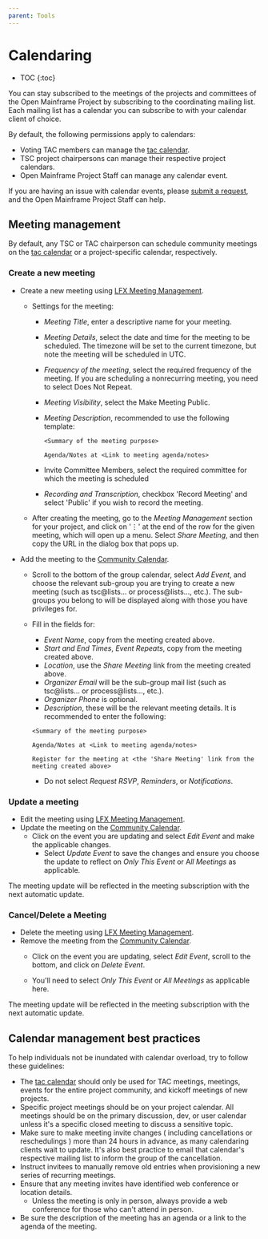 ```yaml
---
parent: Tools
---
```


# Calendaring

* TOC
{:toc}

You can stay subscribed to the meetings of the projects and committees of the Open Mainframe Project by subscribing to the coordinating mailing list. Each mailing list has a calendar you can subscribe to with your calendar client of choice.

By default, the following permissions apply to calendars:

- Voting TAC members can manage the [tac calendar][].
- TSC project chairpersons can manage their respective project calendars.
- Open Mainframe Project Staff can manage any calendar event.

If you are having an issue with calendar events, please [submit a request][], and the Open Mainframe Project Staff can help.

## Meeting management

By default, any TSC or TAC chairperson can schedule community meetings on the [tac calendar][] or a project-specific calendar, respectively. 

### Create a new meeting

- Create a new meeting using [LFX Meeting Management](https://docs.linuxfoundation.org/lfx/project-control-center/it-services-for-a-project/meetings#scheduling-a-meeting). 

  - Settings for the meeting:

    - *Meeting Title*, enter a descriptive name for your meeting.

    - *Meeting Details*, select the date and time for the meeting to be scheduled. The timezone will be set to the current timezone, but note the meeting will be scheduled in UTC.

    - *Frequency of the meeting*, select the required frequency of the meeting. If you are scheduling a nonrecurring meeting, you need to select Does Not Repeat.

    - *Meeting Visibility*, select the Make Meeting Public.

    - *Meeting Description*, recommended to use the following template:

      ```
      <Summary of the meeting purpose>
      
      Agenda/Notes at <Link to meeting agenda/notes>
      ```

    - Invite Committee Members, select the required committee for which the meeting is scheduled

    - *Recording and Transcription*, checkbox 'Record Meeting' and select 'Public' if you wish to record the meeting.

  - After creating the meeting, go to the *Meeting Management* section for your project, and click on '⋮' at the end of the row for the given meeting, which will open up a menu. Select *Share Meeting*, and then copy the URL in the dialog box that pops up.

- Add the meeting to the [Community Calendar][].

  - Scroll to the bottom of the group calendar, select *Add Event*, and choose the relevant sub-group you are trying to create a new meeting (such as tsc@lists... or process@lists..., etc.). The sub-groups you belong to will be displayed along with those you have privileges for. 

  - Fill in the fields for:

    - *Event Name*, copy from the meeting created above.
    - *Start and End Times*, *Event Repeats*, copy from the meeting created above.
    - *Location*, use the *Share Meeting* link from the meeting created above. 
    - *Organizer Email* will be the sub-group mail list (such as tsc@lists... or process@lists..., etc.).
    - *Organizer Phone* is optional.
    - *Description*, these will be the relevant meeting details. It is recommended to enter the following:

    ```
    <Summary of the meeting purpose>
    
    Agenda/Notes at <Link to meeting agenda/notes>
    
    Register for the meeting at <the 'Share Meeting' link from the meeting created above>
    ```

    - Do not select *Request RSVP*, *Reminders*, or *Notifications*.


### Update a meeting

- Edit the meeting using [LFX Meeting Management](https://docs.linuxfoundation.org/lfx/project-control-center/it-services-for-a-project/meetings#flexible-scheduling-of-a-meeting).
- Update the meeting on the [Community Calendar][].
  - Click on the event you are updating and select *Edit Event* and make the applicable changes. 
    - Select *Update Event* to save the changes and ensure you choose the update to reflect on *Only This Event* or A*ll Meetings* as applicable.


The meeting update will be reflected in the meeting subscription with the next automatic update.

### Cancel/Delete a Meeting   

- Delete the meeting using [LFX Meeting Management](https://docs.linuxfoundation.org/lfx/project-control-center/it-services-for-a-project/meetings#delete-meetings).
- Remove the meeting from the [Community Calendar][].
  - Click on the event you are updating, select *Edit Event*, scroll to the bottom, and click on *Delete Event*.

  - You'll need to select *Only This Event* or *All Meetings* as applicable here.


The meeting update will be reflected in the meeting subscription with the next automatic update.

## Calendar management best practices

To help individuals not be inundated with calendar overload, try to follow these guidelines:

- The [tac calendar][] should only be used for TAC meetings, meetings, events for the entire project community, and kickoff meetings of new projects.
- Specific project meetings should be on your project calendar. All meetings should be on the primary discussion, dev, or user calendar unless it's a specific closed meeting to discuss a sensitive topic.
- Make sure to make meeting invite changes ( including cancellations or reschedulings ) more than 24 hours in advance, as many calendaring clients wait to update. It's also best practice to email that calendar's respective mailing list to inform the group of the cancellation.
- Instruct invitees to manually remove old entries when provisioning a new series of recurring meetings.
- Ensure that any meeting invites have identified web conference or location details.
  - Unless the meeting is only in person, always provide a web conference for those who can't attend in person.
- Be sure the description of the meeting has an agenda or a link to the agenda of the meeting.

[Code of Conduct]: /code_of_conduct
[submit a request]: https://servicedesk.openmainframeproject.org
[Community Calendar]: https://calendar.openmainframeproject.org
[Slack]: https://slack.openmainframeproject.org
[TAC Mailing List]: https://lists.openmainframeproject.org/g/omp-technical
[tac calendar]: https://lists.openmainframeproject.org/g/omp-technical/calendar
